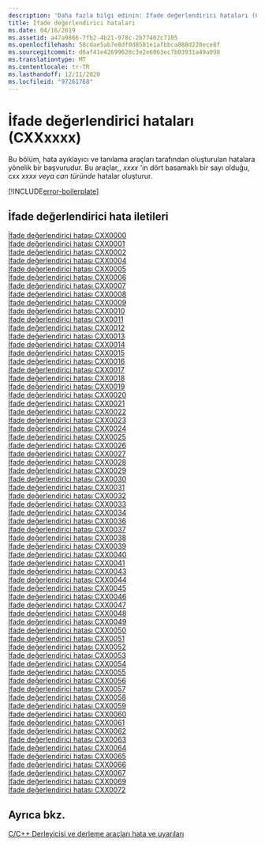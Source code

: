 ```yaml
---
description: 'Daha fazla bilgi edinin: Ifade değerlendirici hataları (CXXxxxx)'
title: İfade değerlendirici hataları
ms.date: 04/16/2019
ms.assetid: a47a9866-7fb2-4b21-978c-2b77402c7105
ms.openlocfilehash: 58cdae5ab7e8df0d8581e1afbbca888d220ece8f
ms.sourcegitcommit: d6af41e42699628c3e2e6063ec7b03931a49a098
ms.translationtype: MT
ms.contentlocale: tr-TR
ms.lasthandoff: 12/11/2020
ms.locfileid: "97261768"
---
```

# <a name="expression-evaluator-errors-cxxxxxx"></a>İfade değerlendirici hataları (CXXxxxx)

Bu bölüm, hata ayıklayıcı ve tanılama araçları tarafından oluşturulan hatalara yönelik bir başvurudur. Bu araçlar,, *xxxx* 'in dört basamaklı bir sayı olduğu, cxx *xxxx* *veya can türünde* hatalar oluşturur.

[!INCLUDE[error-boilerplate](../../error-messages/includes/error-boilerplate.md)]

## <a name="expression-evaluator-error-messages"></a>İfade değerlendirici hata iletileri

[İfade değerlendirici hatası CXX0000](expression-evaluator-error-cxx0000.md) \
[İfade değerlendirici hatası CXX0001](expression-evaluator-error-cxx0001.md) \
[İfade değerlendirici hatası CXX0002](expression-evaluator-error-cxx0002.md) \
[İfade değerlendirici hatası CXX0004](expression-evaluator-error-cxx0004.md) \
[İfade değerlendirici hatası CXX0005](expression-evaluator-error-cxx0005.md) \
[İfade değerlendirici hatası CXX0006](expression-evaluator-error-cxx0006.md) \
[İfade değerlendirici hatası CXX0007](expression-evaluator-error-cxx0007.md) \
[İfade değerlendirici hatası CXX0008](expression-evaluator-error-cxx0008.md) \
[İfade değerlendirici hatası CXX0009](expression-evaluator-error-cxx0009.md) \
[İfade değerlendirici hatası CXX0010](expression-evaluator-error-cxx0010.md) \
[İfade değerlendirici hatası CXX0011](expression-evaluator-error-cxx0011.md) \
[İfade değerlendirici hatası CXX0012](expression-evaluator-error-cxx0012.md) \
[İfade değerlendirici hatası CXX0013](expression-evaluator-error-cxx0013.md) \
[İfade değerlendirici hatası CXX0014](expression-evaluator-error-cxx0014.md) \
[İfade değerlendirici hatası CXX0015](expression-evaluator-error-cxx0015.md) \
[İfade değerlendirici hatası CXX0016](expression-evaluator-error-cxx0016.md) \
[İfade değerlendirici hatası CXX0017](expression-evaluator-error-cxx0017.md) \
[İfade değerlendirici hatası CXX0018](expression-evaluator-error-cxx0018.md) \
[İfade değerlendirici hatası CXX0019](expression-evaluator-error-cxx0019.md) \
[İfade değerlendirici hatası CXX0020](expression-evaluator-error-cxx0020.md) \
[İfade değerlendirici hatası CXX0021](expression-evaluator-error-cxx0021.md) \
[İfade değerlendirici hatası CXX0022](expression-evaluator-error-cxx0022.md) \
[İfade değerlendirici hatası CXX0023](expression-evaluator-error-cxx0023.md) \
[İfade değerlendirici hatası CXX0024](expression-evaluator-error-cxx0024.md) \
[İfade değerlendirici hatası CXX0025](expression-evaluator-error-cxx0025.md) \
[İfade değerlendirici hatası CXX0026](expression-evaluator-error-cxx0026.md) \
[İfade değerlendirici hatası CXX0027](expression-evaluator-error-cxx0027.md) \
[İfade değerlendirici hatası CXX0028](expression-evaluator-error-cxx0028.md) \
[İfade değerlendirici hatası CXX0029](expression-evaluator-error-cxx0029.md) \
[İfade değerlendirici hatası CXX0030](expression-evaluator-error-cxx0030.md) \
[İfade değerlendirici hatası CXX0031](expression-evaluator-error-cxx0031.md) \
[İfade değerlendirici hatası CXX0032](expression-evaluator-error-cxx0032.md) \
[İfade değerlendirici hatası CXX0033](expression-evaluator-error-cxx0033.md) \
[İfade değerlendirici hatası CXX0034](expression-evaluator-error-cxx0034.md) \
[İfade değerlendirici hatası CXX0036](expression-evaluator-error-cxx0036.md) \
[İfade değerlendirici hatası CXX0037](expression-evaluator-error-cxx0037.md) \
[İfade değerlendirici hatası CXX0038](expression-evaluator-error-cxx0038.md) \
[İfade değerlendirici hatası CXX0039](expression-evaluator-error-cxx0039.md) \
[İfade değerlendirici hatası CXX0040](expression-evaluator-error-cxx0040.md) \
[İfade değerlendirici hatası CXX0041](expression-evaluator-error-cxx0041.md) \
[İfade değerlendirici hatası CXX0043](expression-evaluator-error-cxx0043.md) \
[İfade değerlendirici hatası CXX0044](expression-evaluator-error-cxx0044.md) \
[İfade değerlendirici hatası CXX0045](expression-evaluator-error-cxx0045.md) \
[İfade değerlendirici hatası CXX0046](expression-evaluator-error-cxx0046.md) \
[İfade değerlendirici hatası CXX0047](expression-evaluator-error-cxx0047.md) \
[İfade değerlendirici hatası CXX0048](expression-evaluator-error-cxx0048.md) \
[İfade değerlendirici hatası CXX0049](expression-evaluator-error-cxx0049.md) \
[İfade değerlendirici hatası CXX0050](expression-evaluator-error-cxx0050.md) \
[İfade değerlendirici hatası CXX0051](expression-evaluator-error-cxx0051.md) \
[İfade değerlendirici hatası CXX0052](expression-evaluator-error-cxx0052.md) \
[İfade değerlendirici hatası CXX0053](expression-evaluator-error-cxx0053.md) \
[İfade değerlendirici hatası CXX0054](expression-evaluator-error-cxx0054.md) \
[İfade değerlendirici hatası CXX0055](expression-evaluator-error-cxx0055.md) \
[İfade değerlendirici hatası CXX0056](expression-evaluator-error-cxx0056.md) \
[İfade değerlendirici hatası CXX0057](expression-evaluator-error-cxx0057.md) \
[İfade değerlendirici hatası CXX0058](expression-evaluator-error-cxx0058.md) \
[İfade değerlendirici hatası CXX0059](expression-evaluator-error-cxx0059.md) \
[İfade değerlendirici hatası CXX0060](expression-evaluator-error-cxx0060.md) \
[İfade değerlendirici hatası CXX0061](expression-evaluator-error-cxx0061.md) \
[İfade değerlendirici hatası CXX0062](expression-evaluator-error-cxx0062.md) \
[İfade değerlendirici hatası CXX0063](expression-evaluator-error-cxx0063.md) \
[İfade değerlendirici hatası CXX0064](expression-evaluator-error-cxx0064.md) \
[İfade değerlendirici hatası CXX0065](expression-evaluator-error-cxx0065.md) \
[İfade değerlendirici hatası CXX0066](expression-evaluator-error-cxx0066.md) \
[İfade değerlendirici hatası CXX0067](expression-evaluator-error-cxx0067.md) \
[İfade değerlendirici hatası CXX0069](expression-evaluator-error-cxx0069.md) \
[İfade değerlendirici hatası CXX0072](expression-evaluator-error-cxx0072.md)

## <a name="see-also"></a>Ayrıca bkz.

[C/C++ Derleyicisi ve derleme araçları hata ve uyarıları](../compiler-errors-1/c-cpp-build-errors.md)
